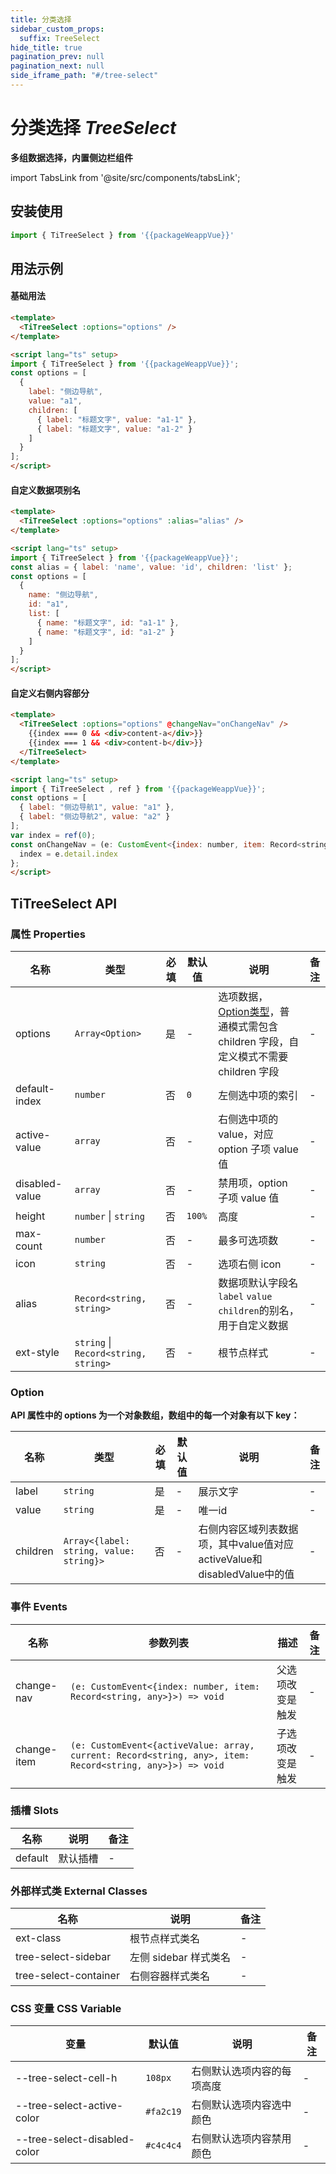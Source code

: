 ```yaml
---
title: 分类选择
sidebar_custom_props:
  suffix: TreeSelect
hide_title: true
pagination_prev: null
pagination_next: null
side_iframe_path: "#/tree-select"
---
```


# 分类选择 _TreeSelect_
**多组数据选择，内置侧边栏组件**

import TabsLink from '@site/src/components/tabsLink';

<TabsLink id="titreeselect-api" />

## 安装使用
```typescript showLineNumbers
import { TiTreeSelect } from '{{packageWeappVue}}'
```

## 用法示例

#### 基础用法
```html showLineNumbers
<template>
  <TiTreeSelect :options="options" />
</template>

<script lang="ts" setup>
import { TiTreeSelect } from '{{packageWeappVue}}';
const options = [
  {
    label: "侧边导航",
    value: "a1",
    children: [
      { label: "标题文字", value: "a1-1" },
      { label: "标题文字", value: "a1-2" }
    ]
  }
];
</script>
```
#### 自定义数据项别名
```html showLineNumbers
<template>
  <TiTreeSelect :options="options" :alias="alias" />
</template>

<script lang="ts" setup>
import { TiTreeSelect } from '{{packageWeappVue}}';
const alias = { label: 'name', value: 'id', children: 'list' };
const options = [
  {
    name: "侧边导航",
    id: "a1",
    list: [
      { name: "标题文字", id: "a1-1" },
      { name: "标题文字", id: "a1-2" }
    ]
  }
];
</script>
```
#### 自定义右侧内容部分
```html showLineNumbers
<template>
  <TiTreeSelect :options="options" @changeNav="onChangeNav" />
    {{index === 0 && <div>content-a</div>}}
    {{index === 1 && <div>content-b</div>}}
  </TiTreeSelect>
</template>

<script lang="ts" setup>
import { TiTreeSelect , ref } from '{{packageWeappVue}}';
const options = [
  { label: "侧边导航1", value: "a1" },
  { label: "侧边导航2", value: "a2" }
];
var index = ref(0);
const onChangeNav = (e: CustomEvent<{index: number, item: Record<string, any>}>) => {
  index = e.detail.index
};
</script>
```
## TiTreeSelect API
### 属性 **Properties**

| 名称          | 类型                                 | 必填 | 默认值 | 说明                                                                   | 备注 |
| ------------- | ------------------------------------ | ---- | ------ | ---------------------------------------------------------------------- | ---- |
| options       | `Array<Option>`                      | 是   | -      | 选项数据，[Option类型](#option)，普通模式需包含 children 字段，自定义模式不需要 children 字段 | -    |
| default-index  | `number`                             | 否   | `0`    | 左侧选中项的索引                                                       | -    |
| active-value   | `array`                              | 否   | -      | 右侧选中项的 value，对应option 子项 value 值                           | -    |
| disabled-value | `array`                              | 否   | -      | 禁用项，option 子项 value 值                                           | -    |
| height        | `number` \| `string`                 | 否   | `100%` | 高度                                                                   | -    |
| max-count      | `number`                             | 否   | -      | 最多可选项数                                                           | -    |
| icon          | `string`                             | 否   | -      | 选项右侧 icon                                                          | -    |
| alias         | `Record<string, string>`             | 否   | -      | 数据项默认字段名`label` `value` `children`的别名，用于自定义数据                                    | -    |
| ext-style      | `string` \| `Record<string, string>` | 否   | -      | 根节点样式                                                             | -    |

### Option
**API 属性中的 options 为一个对象数组，数组中的每一个对象有以下 key：**

| 名称     | 类型                                    | 必填 | 默认值 | 说明                                                                    | 备注 |
| -------- | --------------------------------------- | ---- | ------ | ----------------------------------------------------------------------- | ---- |
| label    | `string`                                | 是   | -      | 展示文字                                                                | -    |
| value    | `string`                                | 是   | -      | 唯一id                                                                  | -    |
| children | `Array<{label: string, value: string}>` | 否   | -      | 右侧内容区域列表数据项，其中value值对应activeValue和disabledValue中的值 | -    |

### 事件 **Events**

| 名称         | 参数列表                                                                                               | 描述             | 备注 |
| ------------ | ------------------------------------------------------------------------------------------------------ | ---------------- | ---- |
| change-nav  | `(e: CustomEvent<{index: number, item: Record<string, any>}>) => void`                                    | 父选项改变是触发 | -    |
| change-item | `(e: CustomEvent<{activeValue: array, current: Record<string, any>, item: Record<string, any>}>) => void` | 子选项改变是触发 | -    |

### 插槽 **Slots**

| 名称    | 说明     | 备注 |
| ------- | -------- | ---- |
| default | 默认插槽 | -    |

### 外部样式类 **External Classes**

| 名称                | 说明                  | 备注 |
| ------------------- | --------------------- | ---- |
| ext-class            | 根节点样式类名        | -    |
| tree-select-sidebar   | 左侧 sidebar 样式类名 | -    |
| tree-select-container | 右侧容器样式类名      | -    |

### CSS 变量 **CSS Variable**

| 变量                         | 默认值  | 说明                       | 备注 |
| ---------------------------- | ------- | -------------------------- | ---- |
| --tree-select-cell-h         | `108px` | 右侧默认选项内容的每项高度 | - |
| --tree-select-active-color   | `#fa2c19` | 右侧默认选项内容选中颜色   | - |
| --tree-select-disabled-color | `#c4c4c4` | 右侧默认选项内容禁用颜色   | - |